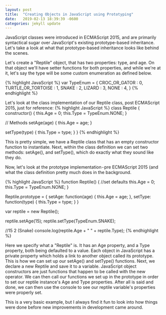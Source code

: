 ```yaml
---
layout: post
title:  "Creating Objects in JavaScript using Prototyping"
date:   2019-02-13 18:39:39 -0600
categories: jekyll update
---
```

JavaScript classes were introduced in ECMAScript 2015, and are primarily syntactical sugar over JavaScript's existing prototype-based inheritance. Let's take a look at what that prototype-based inheritance looks like behind the scenes. 

Let's create a "Reptile" object, that has two properties: type, and age. On that object we'll have setter functions for both properties, and while we're at it, let's say the type will be some custom enumeration as defined below.

{% highlight JavaScript %}
var TypeEnum = {
    CROC_OR_GATOR : 0,
    TURTLE_OR_TORTOISE : 1,
    SNAKE : 2,
    LIZARD : 3,
    NONE : 4,
}
{% endhighlight %}

Let's look at the class implementation of our Reptile class, post ECMAScript 2015, just for reference:
{% highlight JavaScript %}
class Reptile {
  constructor() {
    this.Age = 0;
    this.Type = TypeEnum.NONE;
  }

  // Methods
  setAge(age) {
    this.Age = age;
  }
  
  setType(type) {
    this.Type = type;
  }
}
{% endhighlight %}

This is pretty simple, we have a Reptile class that has an empty constructor function to instantiate. Next, within the class definition we can set two methods: setAge(), and setType(), which do exactly what they sound like they do.

Now, let's look at the prototype implementation - pre ECMAScript 2015 (and what the class definition pretty much does in the background.

{% highlight JavaScript %}
function Reptile() {
    //set defaults
    this.Age = 0;
    this.Type = TypeEnum.NONE;
}

Reptile.prototype = {
    setAge: function(age) {
        this.Age = age;
    },
    setType: function(type)
    {
        this.Type = type;
    }
}

var reptile = new Reptile();

reptile.setAge(15);
reptile.setType(TypeEnum.SNAKE);

//15 2 (Snake)
console.log(reptile.Age + " " + reptile.Type);
{% endhighlight %}

Here we specify what a "Reptile" is. It has an Age property, and a Type property, both being defaulted to a value. Each object in JavaScript has a private property which holds a link to another object called its prototype. This is how we can set up our setAge() and setType() functions. Next, we declare a new Reptile and save it to a variable. JavaScript object constructors are just functions that happen to be called with the new operator. We can then call our functions we set up in the prototype in order to set our reptile instance's Age and Type properties.
After all is said and done, we can then use the console to see our reptile variable's properties were properly set.

This is a very basic example, but I always find it fun to look into how things were done before new improvements in development came around.